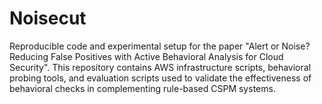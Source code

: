 # Noisecut
Reproducible code and experimental setup for the paper "Alert or Noise? Reducing False Positives with Active Behavioral Analysis for Cloud Security". This repository contains AWS infrastructure scripts, behavioral probing tools, and evaluation scripts used to validate the effectiveness of behavioral checks in complementing rule-based CSPM systems.
